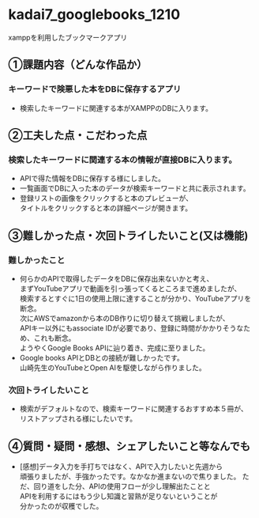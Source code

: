 # kadai7_googlebooks_1210
xamppを利用したブックマークアプリ

## ①課題内容（どんな作品か）
### キーワードで険悪した本をDBに保存するアプリ
- 検索したキーワードに関連する本がXAMPPのDBに入ります。

## ②工夫した点・こだわった点
### 検索したキーワードに関連する本の情報が直接DBに入ります。
- APIで得た情報をDBに保存する様にしました。
- 一覧画面でDBに入った本のデータが検索キーワードと共に表示されます。
- 登録リストの画像をクリックすると本のプレビューが、  
  タイトルをクリックすると本の詳細ページが開きます。

## ③難しかった点・次回トライしたいこと(又は機能)
### 難しかったこと
- 何らかのAPIで取得したデータをDBに保存出来ないかと考え、  
  まずYouTubeアプリで動画を引っ張ってくるところまで進めましたが、  
  検索するとすぐに1日の使用上限に達することが分かり、YouTubeアプリを断念。  
  次にAWSでamazonから本のDB作りに切り替えて挑戦しましたが、  
  APIキー以外にもassociate IDが必要であり、登録に時間がかかりそうなため、これも断念。  
  ようやくGoogle Books APIに辿り着き、完成に至りました。
- Google books APIとDBとの接続が難しかったです。  
  山崎先生のYouTubeとOpen AIを駆使しながら作りました。

### 次回トライしたいこと
- 検索がデフォルトなので、検索キーワードに関連するおすすめ本５冊が、  
  リストアップされる様にしたいです。

## ④質問・疑問・感想、シェアしたいこと等なんでも
- [感想]データ入力を手打ちではなく、APIで入力したいと先週から  
  頑張りましたが、手強かったです。なかなか進まないので焦りました。
  ただ、回り道をした分、APIの使用フローが少し理解出たことと  
  APIを利用するにはもう少し知識と習熟が足りないということが  
  分かったのが収穫でした。
